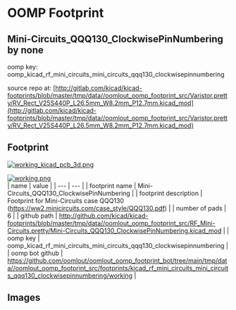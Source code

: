 # OOMP Footprint  
## Mini-Circuits_QQQ130_ClockwisePinNumbering  by none  
  
oomp key: oomp_kicad_rf_mini_circuits_mini_circuits_qqq130_clockwisepinnumbering  
  
source repo at: [http://gitlab.com/kicad/kicad-footprints/blob/master/tmp/data//oomlout_oomp_footprint_src/Varistor.pretty/RV_Rect_V25S440P_L26.5mm_W8.2mm_P12.7mm.kicad_mod](http://gitlab.com/kicad/kicad-footprints/blob/master/tmp/data//oomlout_oomp_footprint_src/Varistor.pretty/RV_Rect_V25S440P_L26.5mm_W8.2mm_P12.7mm.kicad_mod)  
## Footprint  
  
[![working_kicad_pcb_3d.png](working_kicad_pcb_3d_600.png)](working_kicad_pcb_3d.png)  
  
[![working.png](working_600.png)](working.png)  
| name | value | 
| --- | --- | 
| footprint name | Mini-Circuits_QQQ130_ClockwisePinNumbering | 
| footprint description | Footprint for Mini-Circuits case QQQ130 (https://ww2.minicircuits.com/case_style/QQQ130.pdf) | 
| number of pads | 6 | 
| github path | http://github.com/kicad/kicad-footprints/blob/master/tmp/data//oomlout_oomp_footprint_src/RF_Mini-Circuits.pretty/Mini-Circuits_QQQ130_ClockwisePinNumbering.kicad_mod | 
| oomp key | oomp_kicad_rf_mini_circuits_mini_circuits_qqq130_clockwisepinnumbering | 
| oomp bot github | https://github.com/oomlout/oomlout_oomp_footprint_bot/tree/main/tmp/data//oomlout_oomp_footprint_src/footprints/kicad_rf_mini_circuits_mini_circuits_qqq130_clockwisepinnumbering/working | 
## Images  
